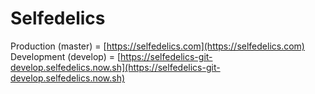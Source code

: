 # Selfedelics

Production (master) = [https://selfedelics.com](https://selfedelics.com)  
Development (develop) = [https://selfedelics-git-develop.selfedelics.now.sh](https://selfedelics-git-develop.selfedelics.now.sh)  
